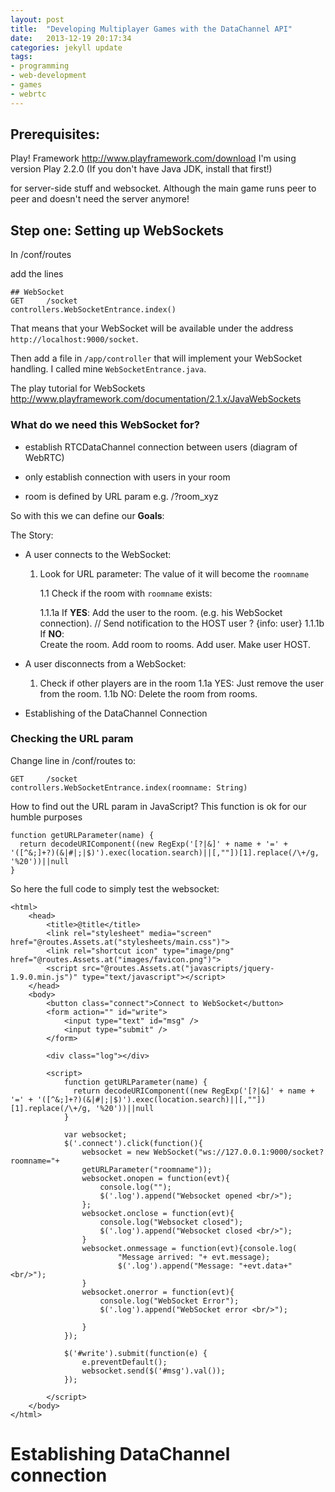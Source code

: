 ```yaml
---
layout: post
title:  "Developing Multiplayer Games with the DataChannel API"
date:   2013-12-19 20:17:34
categories: jekyll update
tags: 
- programming 
- web-development 
- games 
- webrtc
---
```


## Prerequisites: 

Play! Framework
http://www.playframework.com/download
I'm using version Play 2.2.0
(If you don't have Java JDK, install that first!)



for server-side stuff and websocket. Although the main game runs peer to peer and doesn't need the server anymore!

## Step one: Setting up WebSockets

In /conf/routes

add the lines

    ## WebSocket
    GET		/socket						controllers.WebSocketEntrance.index()

That means that your WebSocket will be available under the address `http://localhost:9000/socket`.

Then add a file in `/app/controller` that will implement your WebSocket handling.
I called mine `WebSocketEntrance.java`.

The play tutorial for WebSockets
http://www.playframework.com/documentation/2.1.x/JavaWebSockets

### What do we need this WebSocket for?

+ establish RTCDataChannel connection between users
	(diagram of WebRTC)

+ only establish connection with users in your room

+ room is defined by URL param e.g. /?room_xyz

So with this we can define our **Goals**:

The Story:

+ A user connects to the WebSocket:
	
	1. Look for URL parameter: The value of it will become the `roomname`

		1.1 Check if the room with `roomname` exists:

		1.1.1a If **YES**: 
			Add the user to the room. (e.g. his WebSocket connection).
			// Send notification to the HOST user ?
			{info: user}
		1.1.1b If **NO**:  
			Create the room.
			Add room to rooms.
			Add user. 
			Make user HOST.

+ A user disconnects from a WebSocket:

	1. Check if other players are in the room
		1.1a YES:
			Just remove the user from the room.
		1.1b NO:
			Delete the room from rooms.

+ Establishing of the DataChannel Connection

### Checking the URL param

Change line in /conf/routes to:

	GET		/socket						controllers.WebSocketEntrance.index(roomname: String)


How to find out the URL param in JavaScript?
This function is ok for our humble purposes

	function getURLParameter(name) {
	  return decodeURIComponent((new RegExp('[?|&]' + name + '=' + '([^&;]+?)(&|#|;|$)').exec(location.search)||[,""])[1].replace(/\+/g, '%20'))||null
	}


So here the full code to simply test the websocket: 

	<html>
	    <head>
	        <title>@title</title>
	        <link rel="stylesheet" media="screen" href="@routes.Assets.at("stylesheets/main.css")">
	        <link rel="shortcut icon" type="image/png" href="@routes.Assets.at("images/favicon.png")">
	        <script src="@routes.Assets.at("javascripts/jquery-1.9.0.min.js")" type="text/javascript"></script>
	    </head>
	    <body>
	    	<button class="connect">Connect to WebSocket</button>
	    	<form action="" id="write">
	    		<input type="text" id="msg" />
	    		<input type="submit" />
	    	</form>
	    	
	    	<div class="log"></div>
	    	
	        <script>
	            function getURLParameter(name) {
	              return decodeURIComponent((new RegExp('[?|&]' + name + '=' + '([^&;]+?)(&|#|;|$)').exec(location.search)||[,""])[1].replace(/\+/g, '%20'))||null
	            }

				var websocket;
				$('.connect').click(function(){
					websocket = new WebSocket("ws://127.0.0.1:9000/socket?roomname="+
	                getURLParameter("roomname"));
					websocket.onopen = function(evt){
						console.log("");
						$('.log').append("Websocket opened <br/>");
					};
					websocket.onclose = function(evt){
						console.log("Websocket closed");
						$('.log').append("Websocket closed <br/>");
					}
					websocket.onmessage = function(evt){console.log(
							"Message arrived: "+ evt.message);
							$('.log').append("Message: "+evt.data+" <br/>");
					}
					websocket.onerror = function(evt){
						console.log("WebSocket Error");
						$('.log').append("WebSocket error <br/>");
						
					}
				});

				$('#write').submit(function(e) {
					e.preventDefault();
					websocket.send($('#msg').val());
				});
				
	        </script>
	    </body>
	</html>


# Establishing DataChannel connection

